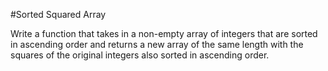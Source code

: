 #Sorted Squared Array

Write a function that takes in a non-empty array of integers that are sorted
in ascending order and returns a new array of the same length with the squares
of the original integers also sorted in ascending order.